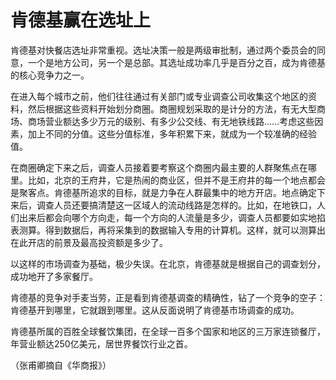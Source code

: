 # 肯德基赢在选址上

肯德基对快餐店选址非常重视。选址决策一般是两级审批制，通过两个委员会的同意，一个是地方公司，另一个是总部。其选址成功率几乎是百分之百，成为肯德基的核心竞争力之一。 

在进入每个城市之前，他们往往通过有关部门或专业调查公司收集这个地区的资料，然后根据这些资料开始划分商圈。商圈规划采取的是计分的方法，有无大型商场、商场营业额达多少万元的级别、有多少公交线、有无地铁线路……考虑这些因素，加上不同的分值。这些分值标准，多年积累下来，就成为一个较准确的经验值。 

在商圈确定下来之后，调查人员接着要考察这个商圈内最主要的人群聚焦点在哪里。比如，北京的王府井，它是热闹的商业区，但并不是王府井的每一个地点都会是聚客点。肯德基所追求的目标，就是力争在人群最集中的地方开店。地点确定下来后，调查人员还要搞清楚这一区域人的流动线路是怎样的。比如，在地铁口，人们出来后都会向哪个方向走，每一个方向的人流量是多少，调查人员都要如实地掐表测算。得到数据后，再将采集到的数据输入专用的计算机。这样，就可以测算出在此开店的前景及最高投资额是多少了。 

以这样的市场调查为基础，极少失误。在北京，肯德基就是根据自己的调查划分，成功地开了多家餐厅。 

肯德基的竞争对手麦当劳，正是看到肯德基调查的精确性，钻了一个竞争的空子：肯德基开到哪里，它就跟到哪里。这从反面说明了肯德基市场调查的成功。 

肯德基所属的百胜全球餐饮集团，在全球一百多个国家和地区的三万家连锁餐厅，年营业额达250亿美元，居世界餐饮行业之首。 

（张甫卿摘自《华商报》）